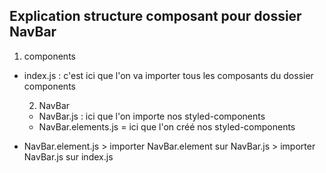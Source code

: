 Explication structure composant pour dossier NavBar
-------

1. components
- index.js : c'est ici que l'on va importer tous les composants du dossier components

    2. NavBar 
    - NavBar.js : ici que l'on importe nos styled-components
    - NavBar.elements.js = ici que l'on créé nos styled-components


- NavBar.element.js > importer NavBar.element sur NavBar.js > importer NavBar.js sur index.js